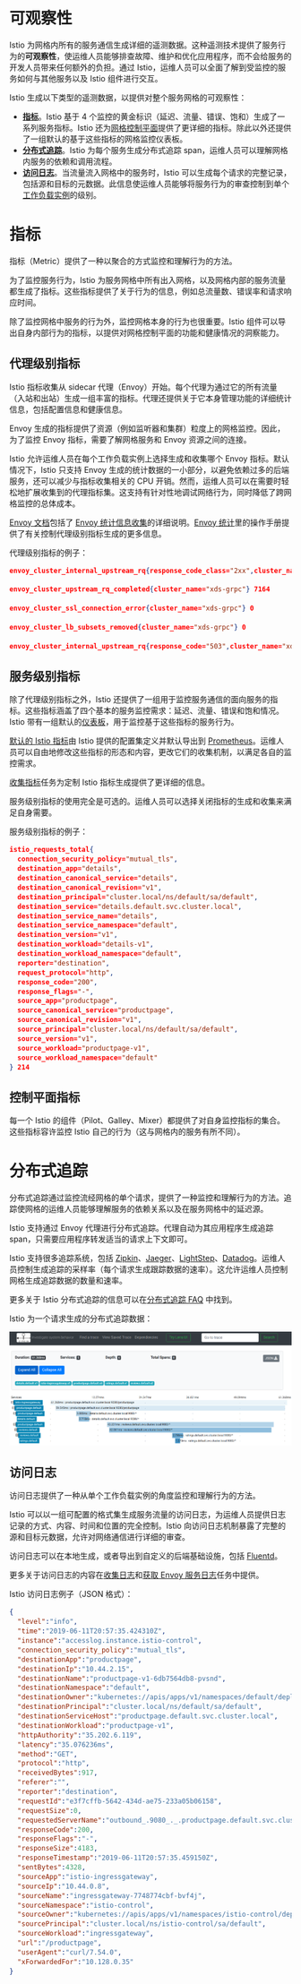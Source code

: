 # 可观察性

Istio 为网格内所有的服务通信生成详细的遥测数据。这种遥测技术提供了服务行为的**可观察性**，使运维人员能够排查故障、维护和优化应用程序，而不会给服务的开发人员带来任何额外的负担。通过 Istio，运维人员可以全面了解到受监控的服务如何与其他服务以及 Istio 组件进行交互。

Istio 生成以下类型的遥测数据，以提供对整个服务网格的可观察性：

- [**指标**](https://istio.io/latest/zh/docs/concepts/observability/#metrics)。Istio 基于 4 个监控的黄金标识（延迟、流量、错误、饱和）生成了一系列服务指标。Istio 还为[网格控制平面](https://istio.io/latest/zh/docs/ops/deployment/architecture/)提供了更详细的指标。除此以外还提供了一组默认的基于这些指标的网格监控仪表板。
- [**分布式追踪**](https://istio.io/latest/zh/docs/concepts/observability/#distributed-traces)。Istio 为每个服务生成分布式追踪 span，运维人员可以理解网格内服务的依赖和调用流程。
- [**访问日志**](https://istio.io/latest/zh/docs/concepts/observability/#access-logs)。当流量流入网格中的服务时，Istio 可以生成每个请求的完整记录，包括源和目标的元数据。此信息使运维人员能够将服务行为的审查控制到单个[工作负载实例](https://istio.io/latest/zh/docs/reference/glossary/#workload-instance)的级别。

# 指标

指标（Metric）提供了一种以聚合的方式监控和理解行为的方法。

为了监控服务行为，Istio 为服务网格中所有出入网格，以及网格内部的服务流量都生成了指标。这些指标提供了关于行为的信息，例如总流量数、错误率和请求响应时间。

除了监控网格中服务的行为外，监控网格本身的行为也很重要。Istio 组件可以导出自身内部行为的指标，以提供对网格控制平面的功能和健康情况的洞察能力。

## 代理级别指标

Istio 指标收集从 sidecar 代理（Envoy）开始。每个代理为通过它的所有流量（入站和出站）生成一组丰富的指标。代理还提供关于它本身管理功能的详细统计信息，包括配置信息和健康信息。

Envoy 生成的指标提供了资源（例如监听器和集群）粒度上的网格监控。因此，为了监控 Envoy 指标，需要了解网格服务和 Envoy 资源之间的连接。

Istio 允许运维人员在每个工作负载实例上选择生成和收集哪个 Envoy 指标。默认情况下，Istio 只支持 Envoy 生成的统计数据的一小部分，以避免依赖过多的后端服务，还可以减少与指标收集相关的 CPU 开销。然而，运维人员可以在需要时轻松地扩展收集到的代理指标集。这支持有针对性地调试网络行为，同时降低了跨网格监控的总体成本。

[Envoy 文档](https://www.envoyproxy.io/docs/envoy/latest/)包括了 [Envoy 统计信息收集](https://www.envoyproxy.io/docs/envoy/latest/intro/arch_overview/observability/statistics.html?highlight=statistics)的详细说明。[Envoy 统计](https://istio.io/latest/zh/docs/ops/diagnostic-tools/proxy-cmd/)里的操作手册提供了有关控制代理级别指标生成的更多信息。

代理级别指标的例子：

```json
envoy_cluster_internal_upstream_rq{response_code_class="2xx",cluster_name="xds-grpc"} 7163

envoy_cluster_upstream_rq_completed{cluster_name="xds-grpc"} 7164

envoy_cluster_ssl_connection_error{cluster_name="xds-grpc"} 0

envoy_cluster_lb_subsets_removed{cluster_name="xds-grpc"} 0

envoy_cluster_internal_upstream_rq{response_code="503",cluster_name="xds-grpc"} 1
```

## 服务级别指标

除了代理级别指标之外，Istio 还提供了一组用于监控服务通信的面向服务的指标。这些指标涵盖了四个基本的服务监控需求：延迟、流量、错误和饱和情况。Istio 带有一组默认的[仪表板](https://istio.io/latest/zh/docs/tasks/observability/metrics/using-istio-dashboard/)，用于监控基于这些指标的服务行为。

[默认的 Istio 指标](https://istio.io/latest/zh/docs/reference/config/policy-and-telemetry/metrics/)由 Istio 提供的配置集定义并默认导出到 [Prometheus](https://istio.io/latest/zh/docs/reference/config/policy-and-telemetry/adapters/prometheus/)。运维人员可以自由地修改这些指标的形态和内容，更改它们的收集机制，以满足各自的监控需求。

[收集指标](https://istio.io/latest/zh/docs/tasks/observability/metrics/collecting-metrics/)任务为定制 Istio 指标生成提供了更详细的信息。

服务级别指标的使用完全是可选的。运维人员可以选择关闭指标的生成和收集来满足自身需要。

服务级别指标的例子：

```json
istio_requests_total{
  connection_security_policy="mutual_tls",
  destination_app="details",
  destination_canonical_service="details",
  destination_canonical_revision="v1",
  destination_principal="cluster.local/ns/default/sa/default",
  destination_service="details.default.svc.cluster.local",
  destination_service_name="details",
  destination_service_namespace="default",
  destination_version="v1",
  destination_workload="details-v1",
  destination_workload_namespace="default",
  reporter="destination",
  request_protocol="http",
  response_code="200",
  response_flags="-",
  source_app="productpage",
  source_canonical_service="productpage",
  source_canonical_revision="v1",
  source_principal="cluster.local/ns/default/sa/default",
  source_version="v1",
  source_workload="productpage-v1",
  source_workload_namespace="default"
} 214
```

## 控制平面指标

每一个 Istio 的组件（Pilot、Galley、Mixer）都提供了对自身监控指标的集合。这些指标容许监控 Istio 自己的行为（这与网格内的服务有所不同）。

# 分布式追踪

分布式追踪通过监控流经网格的单个请求，提供了一种监控和理解行为的方法。追踪使网格的运维人员能够理解服务的依赖关系以及在服务网格中的延迟源。

Istio 支持通过 Envoy 代理进行分布式追踪。代理自动为其应用程序生成追踪 span，只需要应用程序转发适当的请求上下文即可。

Istio 支持很多追踪系统，包括 [Zipkin](https://istio.io/latest/zh/docs/tasks/observability/distributed-tracing/zipkin/)、[Jaeger](https://istio.io/latest/zh/docs/tasks/observability/distributed-tracing/jaeger/)、[LightStep](https://istio.io/latest/zh/docs/tasks/observability/distributed-tracing/lightstep/)、[Datadog](https://www.datadoghq.com/blog/monitor-istio-with-datadog/)。运维人员控制生成追踪的采样率（每个请求生成跟踪数据的速率）。这允许运维人员控制网格生成追踪数据的数量和速率。

更多关于 Istio 分布式追踪的信息可以在[分布式追踪 FAQ](https://istio.io/latest/zh/about/faq/distributed-tracing/) 中找到。

Istio 为一个请求生成的分布式追踪数据：

![Distributed Trace for a single request](images/istio_tracing_details_zipkin.png)

## 访问日志

访问日志提供了一种从单个工作负载实例的角度监控和理解行为的方法。

Istio 可以以一组可配置的格式集生成服务流量的访问日志，为运维人员提供日志记录的方式、内容、时间和位置的完全控制。Istio 向访问日志机制暴露了完整的源和目标元数据，允许对网络通信进行详细的审查。

访问日志可以在本地生成，或者导出到自定义的后端基础设施，包括 [Fluentd](https://istio.io/latest/zh/docs/tasks/observability/logs/fluentd/)。

更多关于访问日志的内容在[收集日志](https://istio.io/latest/zh/docs/tasks/observability/logs/collecting-logs/)和[获取 Envoy 服务日志](https://istio.io/latest/zh/docs/tasks/observability/logs/access-log/)任务中提供。

Istio 访问日志例子（JSON 格式）：

```json
{
  "level":"info",
  "time":"2019-06-11T20:57:35.424310Z",
  "instance":"accesslog.instance.istio-control",
  "connection_security_policy":"mutual_tls",
  "destinationApp":"productpage",
  "destinationIp":"10.44.2.15",
  "destinationName":"productpage-v1-6db7564db8-pvsnd",
  "destinationNamespace":"default",
  "destinationOwner":"kubernetes://apis/apps/v1/namespaces/default/deployments/productpage-v1",
  "destinationPrincipal":"cluster.local/ns/default/sa/default",
  "destinationServiceHost":"productpage.default.svc.cluster.local",
  "destinationWorkload":"productpage-v1",
  "httpAuthority":"35.202.6.119",
  "latency":"35.076236ms",
  "method":"GET",
  "protocol":"http",
  "receivedBytes":917,
  "referer":"",
  "reporter":"destination",
  "requestId":"e3f7cffb-5642-434d-ae75-233a05b06158",
  "requestSize":0,
  "requestedServerName":"outbound_.9080_._.productpage.default.svc.cluster.local",
  "responseCode":200,
  "responseFlags":"-",
  "responseSize":4183,
  "responseTimestamp":"2019-06-11T20:57:35.459150Z",
  "sentBytes":4328,
  "sourceApp":"istio-ingressgateway",
  "sourceIp":"10.44.0.8",
  "sourceName":"ingressgateway-7748774cbf-bvf4j",
  "sourceNamespace":"istio-control",
  "sourceOwner":"kubernetes://apis/apps/v1/namespaces/istio-control/deployments/ingressgateway",
  "sourcePrincipal":"cluster.local/ns/istio-control/sa/default",
  "sourceWorkload":"ingressgateway",
  "url":"/productpage",
  "userAgent":"curl/7.54.0",
  "xForwardedFor":"10.128.0.35"
}
```

